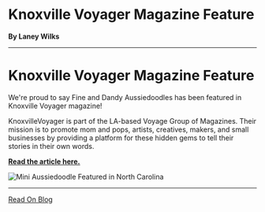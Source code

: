 # Knoxville Voyager Magazine Feature

**By Laney Wilks**

---

# Knoxville Voyager Magazine Feature

We're proud to say Fine and Dandy Aussiedoodles has been featured in Knoxville Voyager magazine!

KnoxvilleVoyager is part of the LA-based Voyage Group of Magazines. Their mission is to promote mom and pops, artists, creatives, makers, and small businesses by providing a platform for these hidden gems to tell their stories in their own words.

[**<u style="text-decoration:underline"><span>Read the article here.</span></u>**](https://knoxvillevoyager.com/interview/community-highlights-meet-laney-wilks-of-fine-and-dandy-aussiedoodles/)

  

![Mini Aussiedoodle Featured in North Carolina](https://static.wixstatic.com/media/5642d8_4d695aab3a674660b6cc017cdda93253~mv2.png/v1/fill/w_1413,h_569,al_c,q_90,enc_auto/5642d8_4d695aab3a674660b6cc017cdda93253~mv2.png)

---

[Read On Blog](https://www.fineanddandyaussiedoodles.com/post/knoxville-voyager-magazine-feature)